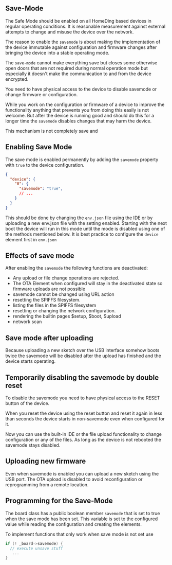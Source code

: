 ## Save-Mode

The Safe Mode should be enabled on all HomeDing based devices in regular operating conditions. It is reasonable measurement against external attempts to change and misuse the device over the network.

The reason to enable the `savemode` is about making the implementation of the device immutable against configuration and firmware changes after bringing the device into a stable operating mode.

The `save-mode` cannot make everything save but closes some otherwise open doors that are not required during normal operation mode but especially it doesn't make the communication to and from the device encrypted.

You need to have physical access to the device to disable savemode or change firmware or configuration. 

While you work on the configuration or firmware of a device to improve the functionality anything that prevents you from doing this easily is not welcome.
But after the device is running good and should do this for a longer time the `savemode` disables changes that may harm the device.

This mechanism is not completely save and

## Enabling Save Mode

The save mode is enabled permanently by adding the `savemode` property with `true` to the device configuration.

```JSON
{
  "device": {
    "0": {
      "savemode": "true",
      // ...
    }
  }
}
```
This should be done by changing the `env.json` file using the IDE or by uploading a new env.json file with the setting enabled.
Starting with the next boot the device will run in this mode until the mode is disabled using one of the methods mentioned below.
It is best practice to configure the `device` element first in `env.json`


## Effects of save mode

After enabling the `savemode` the following functions are deactivated:

* Any upload or file change operations are rejected.
* The OTA Element when configured will stay in the deactivated state so firmware uploads are not possible
* savemode cannot be changed using URL action
* resetting the SPIFFS filesystem.
* listing the files in the SPIFFS filesystem
* resetting or changing the network configuration.
* rendering the builtin pages $setup, $boot, $upload
* network scan


## Save mode after uploading

Because uploading a new sketch over the USB interface somehow boots twice
the savemode will be disabled after the upload has finished and the device starts operating.


## Temporarily disabling the savemode by double reset

To disable the savemode you need to have physical access to the RESET button of the device.

When you reset the device using the reset button and reset it again in less than seconds the device starts in non-savemode even when configured for it.

Now you can use the built-in IDE or the file upload functionality to change configuration or any of the files. As long as the device is not rebooted the savemode stays disabled.


## Uploading new firmware

Even when savemode is enabled you can upload a new sketch using the USB port. The OTA upload is disabled to avoid reconfiguration or reprogramming from a remote location.


## Programming for the Save-Mode

The board class has a public boolean member `savemode` that is set to true when the save mode has been set.
This variable is set to the configured value while reading the configuration and creating the elements.

To implement functions that only work when save mode is not set use

```cpp
if (! _board->savemode) {
  // execute unsave stuff
   ...
}
```
